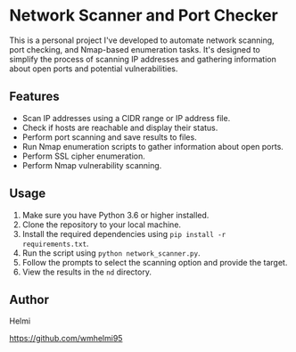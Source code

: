 # Network Scanner and Port Checker

This is a personal project I've developed to automate network scanning, port checking, and Nmap-based enumeration tasks. It's designed to simplify the process of scanning IP addresses and gathering information about open ports and potential vulnerabilities.

## Features

- Scan IP addresses using a CIDR range or IP address file.
- Check if hosts are reachable and display their status.
- Perform port scanning and save results to files.
- Run Nmap enumeration scripts to gather information about open ports.
- Perform SSL cipher enumeration.
- Perform Nmap vulnerability scanning.

## Usage

1. Make sure you have Python 3.6 or higher installed.
2. Clone the repository to your local machine.
3. Install the required dependencies using `pip install -r requirements.txt`.
4. Run the script using `python network_scanner.py`.
5. Follow the prompts to select the scanning option and provide the target.
6. View the results in the `nd` directory.

## Author

Helmi

https://github.com/wmhelmi95
